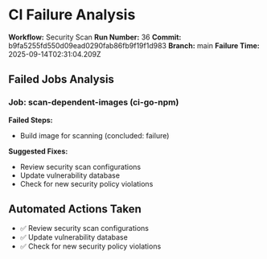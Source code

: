 # CI Failure Analysis

**Workflow:** Security Scan
**Run Number:** 36
**Commit:** b9fa5255fd550d09ead0290fab86fb9f19f1d983
**Branch:** main
**Failure Time:** 2025-09-14T02:31:04.209Z

## Failed Jobs Analysis

### Job: scan-dependent-images (ci-go-npm)
**Failed Steps:**
- Build image for scanning (concluded: failure)

**Suggested Fixes:**
- Review security scan configurations
- Update vulnerability database
- Check for new security policy violations

## Automated Actions Taken
- ✅ Review security scan configurations
- ✅ Update vulnerability database
- ✅ Check for new security policy violations
